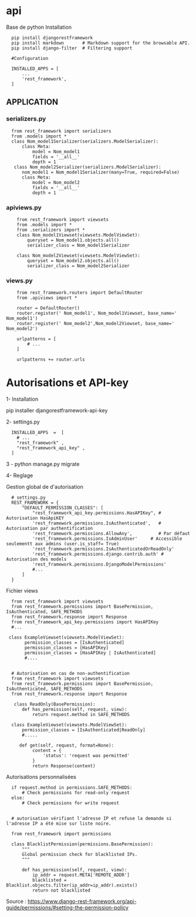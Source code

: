 # api
Base de python
Installation

      pip install djangorestframework
      pip install markdown       # Markdown support for the browsable API.
      pip install django-filter  # Filtering support

      #Configuration

      INSTALLED_APPS = [
          ...
          'rest_framework',
      ]

## APPLICATION

### serializers.py

      from rest_framework import serializers
      from .models import *
      class Nom_model1Serializer(serializers.ModelSerializer):
          class Meta:
              model = Nom_model1
              fields = '__all__'
              depth = 1
       class Nom_model2Serializer(serializers.ModelSerializer):
          nom_model1 = Nom_model1Serializer(many=True, required=False)
          class Meta:
              model = Nom_model2
              fields = '__all__'
              depth = 1
        
### apiviews.py


        from rest_framework import viewsets
        from .models import *
        from .serializers import *
        class Nom_model1Viewset(viewsets.ModelViewSet):
            queryset = Nom_model1.objects.all()
            serializer_class = Nom_model1Serializer

        class Nom_model2Viewset(viewsets.ModelViewSet):
            queryset = Nom_model2.objects.all()
            serializer_class = Nom_model2Serializer

 ### views.py
 
 
        from rest_framework.routers import DefaultRouter
        from .apiviews import *

        router = DefaultRouter()
        router.register(' Nom_model1', Nom_model1Viewset, base_name=' Nom_model1')
        router.register(' Nom_model2',Nom_model2Viewset, base_name=' Nom_model2')

        urlpatterns = [
            # ...
        ]    

        urlpatterns += router.urls
        
        
 # Autorisations et API-key
 
 1- Installation
 
 pip installer djangorestframework-api-key
 
 2- settings.py

      INSTALLED_APPS  =  [ 
        # ... 
        "rest_framework" , 
        "rest_framework_api_key" , 
      ]
 
3 -
python manage.py migrate

4- Reglage

Gestion global de d'autorisation

      # settings.py
      REST_FRAMEWORK = {
          "DEFAULT_PERMISSION_CLASSES": [
              "rest_framework_api_key.permissions.HasAPIKey", # Autorisation HasApiKEY
              'rest_framework.permissions.IsAuthenticated',   # Autorisation par authentification
              'rest_framework.permissions.AllowAny',          # Par défaut
              'rest_framework.permissions.IsAdminUser'     # Accessible seulementt aux admins (user.is_staff= True)
              'rest_framework.permissions.IsAuthenticatedOrReadOnly' 
              'rest_framework.permissions.django.contrib.auth' # Autorisation des models
              'rest_framework.permissions.DjangoModelPermissions'
              #...
          ]
      }
      
 Fichier views
 
      from rest_framework import viewsets
      from rest_framework.permissions import BasePermission, IsAuthenticated, SAFE_METHODS
      from rest_framework.response import Response
      from rest_framework_api_key.permissions import HasAPIKey
      #...
      
     class ExampleViewset(viewsets.ModelViewSet):
           permission_classes = [IsAuthenticated] 
           permission_classes = [HasAPIKey]
           permission_classes = [HasAPIKey | IsAuthenticated]
           #....
          
          
      # Autorisation en cas de non-authentification
      from rest_framework import viewsets
      from rest_framework.permissions import BasePermission, IsAuthenticated, SAFE_METHODS
      from rest_framework.response import Response

       class ReadOnly(BasePermission):
          def has_permission(self, request, view):
              return request.method in SAFE_METHODS

      class ExampleViewset(viewsets.ModelViewSet):
          permission_classes = [IsAuthenticated|ReadOnly]
          #.....

         def get(self, request, format=None):
              content = {
                  'status': 'request was permitted'
              }
              return Response(content)

           
Autorisations personnalisées

      if request.method in permissions.SAFE_METHODS:
          # Check permissions for read-only request
      else:
          # Check permissions for write request
          
        
      # autorisation vérifiant l'adresse IP et refuse la demande si l'adresse IP a été mise sur liste noire.
      
      from rest_framework import permissions

      class BlacklistPermission(permissions.BasePermission):
          """
          Global permission check for blacklisted IPs.
          """

          def has_permission(self, request, view):
              ip_addr = request.META['REMOTE_ADDR']
              blacklisted = Blacklist.objects.filter(ip_addr=ip_addr).exists()
              return not blacklisted
              


  
 Source : https://www.django-rest-framework.org/api-guide/permissions/#setting-the-permission-policy
      














